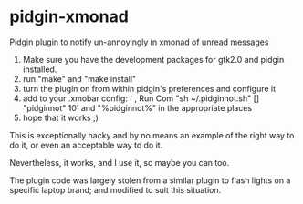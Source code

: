 pidgin-xmonad
=============

Pidgin plugin to notify un-annoyingly in xmonad of unread messages


1. Make sure you have the development packages for gtk2.0 and pidgin installed.
2. run "make" and "make install"
3. turn the plugin on from within pidgin's preferences and configure it
4. add to your .xmobar config:  ' , Run Com "sh ~/.pidginnot.sh" [] "pidginnot" 10' and "%pidginnot%"  in the appropriate places
5. hope that it works ;)

This is exceptionally hacky and by no means an example of the right way to do it, or even an acceptable way to do it. 

Nevertheless, it works, and I use it, so maybe you can too.

The plugin code was largely stolen from a similar plugin to flash lights on a specific laptop brand; and modified to suit this situation.
